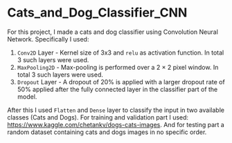 # Cats_and_Dog_Classifier_CNN
For this project, I made a cats and dog classifier using Convolution Neural Network.
Specifically I used:
1. ```Conv2D``` Layer - Kernel size of 3x3 and ```relu``` as activation function. In total 3 such layers were used.
2. ```MaxPooling2D``` - Max-pooling is performed over a 2 × 2 pixel window. In total 3 such layers were used.
3. ```Dropout``` Layer - A dropout of 20% is applied with a larger dropout rate of 50% applied after the fully connected layer in the classifier part of the model.

After this I used ```Flatten```  and ```Dense``` layer to classify the input in two available classes (Cats and Dogs).
For training and validation part I used: https://www.kaggle.com/chetankv/dogs-cats-images. 
And for testing part a random dataset containing cats and dogs images in no specific order.
